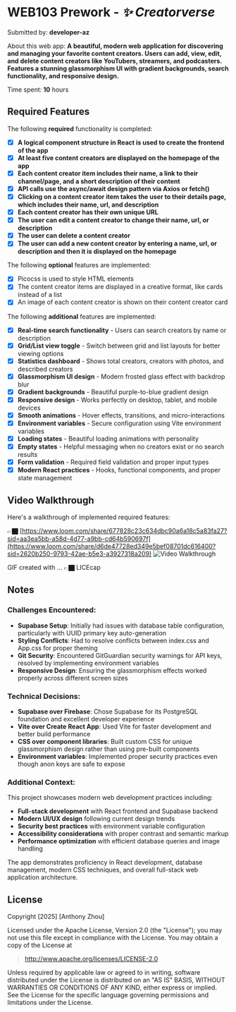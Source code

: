# WEB103 Prework - *✨ Creatorverse*

Submitted by: **developer-az**

About this web app: **A beautiful, modern web application for discovering and managing your favorite content creators. Users can add, view, edit, and delete content creators like YouTubers, streamers, and podcasters. Features a stunning glassmorphism UI with gradient backgrounds, search functionality, and responsive design.**

Time spent: **10** hours

## Required Features

The following **required** functionality is completed:

- [x] **A logical component structure in React is used to create the frontend of the app**
- [x] **At least five content creators are displayed on the homepage of the app**
- [x] **Each content creator item includes their name, a link to their channel/page, and a short description of their content**
- [x] **API calls use the async/await design pattern via Axios or fetch()**
- [x] **Clicking on a content creator item takes the user to their details page, which includes their name, url, and description**
- [x] **Each content creator has their own unique URL**
- [x] **The user can edit a content creator to change their name, url, or description**
- [x] **The user can delete a content creator**
- [x] **The user can add a new content creator by entering a name, url, or description and then it is displayed on the homepage**

The following **optional** features are implemented:

- [x] Picocss is used to style HTML elements
- [x] The content creator items are displayed in a creative format, like cards instead of a list
- [x] An image of each content creator is shown on their content creator card

The following **additional** features are implemented:

* [x] **Real-time search functionality** - Users can search creators by name or description
* [x] **Grid/List view toggle** - Switch between grid and list layouts for better viewing options
* [x] **Statistics dashboard** - Shows total creators, creators with photos, and described creators
* [x] **Glassmorphism UI design** - Modern frosted glass effect with backdrop blur
* [x] **Gradient backgrounds** - Beautiful purple-to-blue gradient design
* [x] **Responsive design** - Works perfectly on desktop, tablet, and mobile devices
* [x] **Smooth animations** - Hover effects, transitions, and micro-interactions
* [x] **Environment variables** - Secure configuration using Vite environment variables
* [x] **Loading states** - Beautiful loading animations with personality
* [x] **Empty states** - Helpful messaging when no creators exist or no search results
* [x] **Form validation** - Required field validation and proper input types
* [x] **Modern React practices** - Hooks, functional components, and proper state management

## Video Walkthrough

Here's a walkthrough of implemented required features:

👉🏿 [https://www.loom.com/share/677828c23c634dbc90a6a18c5a83fa27?sid=aa3ea5bb-a58d-4d77-a9bb-cd64b590697f](https://www.loom.com/share/d6de47728ed349e5bef08701dc616400?sid=2620b250-9793-42ae-b5e3-a3927318a209)
<img src='https://i.imgur.com/KG0aPhv.gif' title='Video Walkthrough' width='' alt='Video Walkthrough' />


GIF created with ... 👉🏿 LICEcap

## Notes

### Challenges Encountered:
- **Supabase Setup**: Initially had issues with database table configuration, particularly with UUID primary key auto-generation
- **Styling Conflicts**: Had to resolve conflicts between index.css and App.css for proper theming
- **Git Security**: Encountered GitGuardian security warnings for API keys, resolved by implementing environment variables
- **Responsive Design**: Ensuring the glassmorphism effects worked properly across different screen sizes

### Technical Decisions:
- **Supabase over Firebase**: Chose Supabase for its PostgreSQL foundation and excellent developer experience
- **Vite over Create React App**: Used Vite for faster development and better build performance
- **CSS over component libraries**: Built custom CSS for unique glassmorphism design rather than using pre-built components
- **Environment variables**: Implemented proper security practices even though anon keys are safe to expose

### Additional Context:
This project showcases modern web development practices including:
- **Full-stack development** with React frontend and Supabase backend
- **Modern UI/UX design** following current design trends
- **Security best practices** with environment variable configuration
- **Accessibility considerations** with proper contrast and semantic markup
- **Performance optimization** with efficient database queries and image handling

The app demonstrates proficiency in React development, database management, modern CSS techniques, and overall full-stack web application architecture.

## License

Copyright [2025] [Anthony Zhou]

Licensed under the Apache License, Version 2.0 (the "License"); you may not use this file except in compliance with the License. You may obtain a copy of the License at

> http://www.apache.org/licenses/LICENSE-2.0

Unless required by applicable law or agreed to in writing, software distributed under the License is distributed on an "AS IS" BASIS, WITHOUT WARRANTIES OR CONDITIONS OF ANY KIND, either express or implied. See the License for the specific language governing permissions and limitations under the License.
